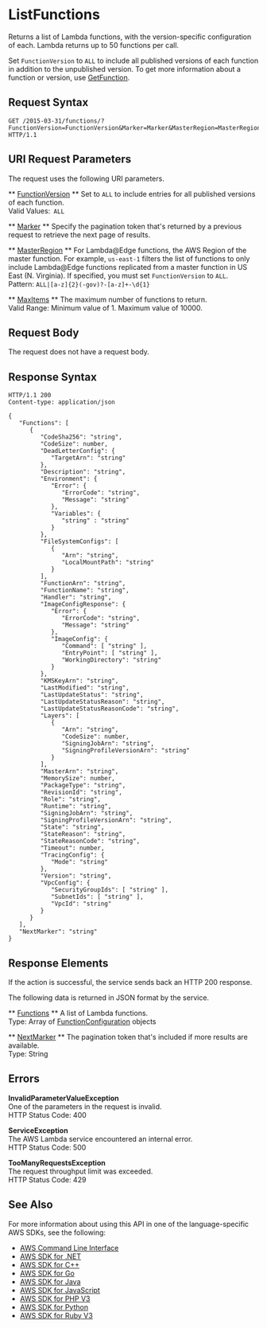 # ListFunctions<a name="API_ListFunctions"></a>

Returns a list of Lambda functions, with the version\-specific configuration of each\. Lambda returns up to 50 functions per call\.

Set `FunctionVersion` to `ALL` to include all published versions of each function in addition to the unpublished version\. To get more information about a function or version, use [GetFunction](API_GetFunction.md)\.

## Request Syntax<a name="API_ListFunctions_RequestSyntax"></a>

```
GET /2015-03-31/functions/?FunctionVersion=FunctionVersion&Marker=Marker&MasterRegion=MasterRegion&MaxItems=MaxItems HTTP/1.1
```

## URI Request Parameters<a name="API_ListFunctions_RequestParameters"></a>

The request uses the following URI parameters\.

 ** [FunctionVersion](#API_ListFunctions_RequestSyntax) **   <a name="SSS-ListFunctions-request-FunctionVersion"></a>
Set to `ALL` to include entries for all published versions of each function\.  
Valid Values:` ALL` 

 ** [Marker](#API_ListFunctions_RequestSyntax) **   <a name="SSS-ListFunctions-request-Marker"></a>
Specify the pagination token that's returned by a previous request to retrieve the next page of results\.

 ** [MasterRegion](#API_ListFunctions_RequestSyntax) **   <a name="SSS-ListFunctions-request-MasterRegion"></a>
For Lambda@Edge functions, the AWS Region of the master function\. For example, `us-east-1` filters the list of functions to only include Lambda@Edge functions replicated from a master function in US East \(N\. Virginia\)\. If specified, you must set `FunctionVersion` to `ALL`\.  
Pattern: `ALL|[a-z]{2}(-gov)?-[a-z]+-\d{1}` 

 ** [MaxItems](#API_ListFunctions_RequestSyntax) **   <a name="SSS-ListFunctions-request-MaxItems"></a>
The maximum number of functions to return\.  
Valid Range: Minimum value of 1\. Maximum value of 10000\.

## Request Body<a name="API_ListFunctions_RequestBody"></a>

The request does not have a request body\.

## Response Syntax<a name="API_ListFunctions_ResponseSyntax"></a>

```
HTTP/1.1 200
Content-type: application/json

{
   "Functions": [ 
      { 
         "CodeSha256": "string",
         "CodeSize": number,
         "DeadLetterConfig": { 
            "TargetArn": "string"
         },
         "Description": "string",
         "Environment": { 
            "Error": { 
               "ErrorCode": "string",
               "Message": "string"
            },
            "Variables": { 
               "string" : "string" 
            }
         },
         "FileSystemConfigs": [ 
            { 
               "Arn": "string",
               "LocalMountPath": "string"
            }
         ],
         "FunctionArn": "string",
         "FunctionName": "string",
         "Handler": "string",
         "ImageConfigResponse": { 
            "Error": { 
               "ErrorCode": "string",
               "Message": "string"
            },
            "ImageConfig": { 
               "Command": [ "string" ],
               "EntryPoint": [ "string" ],
               "WorkingDirectory": "string"
            }
         },
         "KMSKeyArn": "string",
         "LastModified": "string",
         "LastUpdateStatus": "string",
         "LastUpdateStatusReason": "string",
         "LastUpdateStatusReasonCode": "string",
         "Layers": [ 
            { 
               "Arn": "string",
               "CodeSize": number,
               "SigningJobArn": "string",
               "SigningProfileVersionArn": "string"
            }
         ],
         "MasterArn": "string",
         "MemorySize": number,
         "PackageType": "string",
         "RevisionId": "string",
         "Role": "string",
         "Runtime": "string",
         "SigningJobArn": "string",
         "SigningProfileVersionArn": "string",
         "State": "string",
         "StateReason": "string",
         "StateReasonCode": "string",
         "Timeout": number,
         "TracingConfig": { 
            "Mode": "string"
         },
         "Version": "string",
         "VpcConfig": { 
            "SecurityGroupIds": [ "string" ],
            "SubnetIds": [ "string" ],
            "VpcId": "string"
         }
      }
   ],
   "NextMarker": "string"
}
```

## Response Elements<a name="API_ListFunctions_ResponseElements"></a>

If the action is successful, the service sends back an HTTP 200 response\.

The following data is returned in JSON format by the service\.

 ** [Functions](#API_ListFunctions_ResponseSyntax) **   <a name="SSS-ListFunctions-response-Functions"></a>
A list of Lambda functions\.  
Type: Array of [FunctionConfiguration](API_FunctionConfiguration.md) objects

 ** [NextMarker](#API_ListFunctions_ResponseSyntax) **   <a name="SSS-ListFunctions-response-NextMarker"></a>
The pagination token that's included if more results are available\.  
Type: String

## Errors<a name="API_ListFunctions_Errors"></a>

 **InvalidParameterValueException**   
One of the parameters in the request is invalid\.  
HTTP Status Code: 400

 **ServiceException**   
The AWS Lambda service encountered an internal error\.  
HTTP Status Code: 500

 **TooManyRequestsException**   
The request throughput limit was exceeded\.  
HTTP Status Code: 429

## See Also<a name="API_ListFunctions_SeeAlso"></a>

For more information about using this API in one of the language\-specific AWS SDKs, see the following:
+  [AWS Command Line Interface](https://docs.aws.amazon.com/goto/aws-cli/lambda-2015-03-31/ListFunctions) 
+  [AWS SDK for \.NET](https://docs.aws.amazon.com/goto/DotNetSDKV3/lambda-2015-03-31/ListFunctions) 
+  [AWS SDK for C\+\+](https://docs.aws.amazon.com/goto/SdkForCpp/lambda-2015-03-31/ListFunctions) 
+  [AWS SDK for Go](https://docs.aws.amazon.com/goto/SdkForGoV1/lambda-2015-03-31/ListFunctions) 
+  [AWS SDK for Java](https://docs.aws.amazon.com/goto/SdkForJava/lambda-2015-03-31/ListFunctions) 
+  [AWS SDK for JavaScript](https://docs.aws.amazon.com/goto/AWSJavaScriptSDK/lambda-2015-03-31/ListFunctions) 
+  [AWS SDK for PHP V3](https://docs.aws.amazon.com/goto/SdkForPHPV3/lambda-2015-03-31/ListFunctions) 
+  [AWS SDK for Python](https://docs.aws.amazon.com/goto/boto3/lambda-2015-03-31/ListFunctions) 
+  [AWS SDK for Ruby V3](https://docs.aws.amazon.com/goto/SdkForRubyV3/lambda-2015-03-31/ListFunctions) 